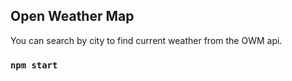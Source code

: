 ## Open Weather Map

You can search by city to find current weather from the OWM api.

### `npm start`
